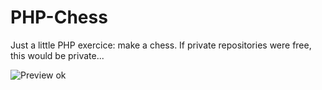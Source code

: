PHP-Chess
=========

Just a little PHP exercice: make a chess. If private repositories were free, this would be private...

![Preview](screenshots/php-chess.jpg)
ok
